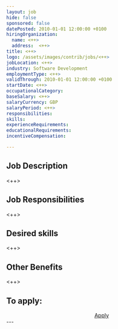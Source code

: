 ```yaml
---
layout: job
hide: false
sponsored: false
datePosted: 2010-01-01 12:00:00 +0100
hiringOrganization:
  name: <++>
  address:  <++>
title: <++>
logo: /assets/images/contrib/jobs/<++>
jobLocation: <++>
industry: Software Development
employmentType: <++>
validThrough: 2010-01-01 12:00:00 +0100
startDate: <++>
occupationalCategory:
baseSalary: <++>
salaryCurrency: GBP
salaryPeriod: <++>
responsibilities:
skills:
experienceRequirements:
educationalRequirements:
incentiveCompensation:

---
```


## Job Description
<++>

## Job Responsibilities
<++>

## Desired skills
<++>

## Other Benefits
<++>

## To apply:

<div class="to-apply" style="text-align: center">
  <a class="btn btn--dark" style="margin: 20px" href="<++>">
    Apply
  </a>
</div>
---
